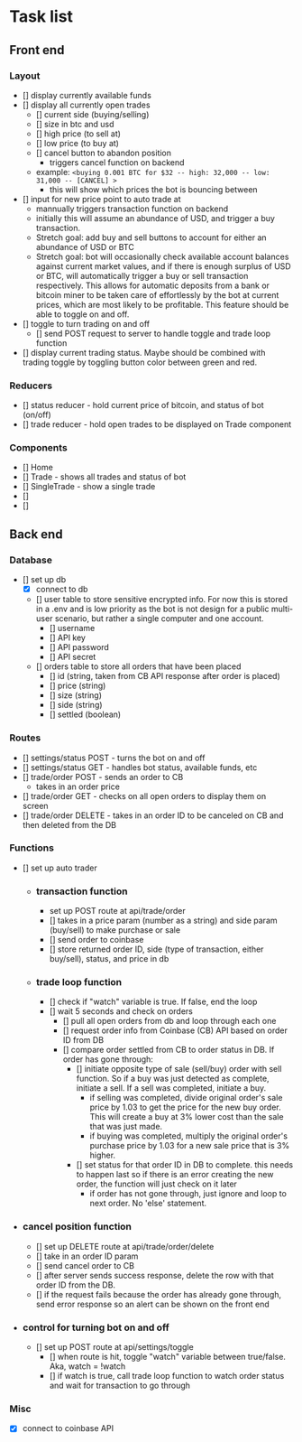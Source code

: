 # Task list

## Front end
### Layout
- [] display currently available funds
- [] display all currently open trades
    - [] current side (buying/selling)
    - [] size in btc and usd
    - [] high price (to sell at)
    - [] low price (to buy at)
    - [] cancel button to abandon position
        - triggers cancel function on backend
    - example: `<buying 0.001 BTC for $32 -- high: 32,000 -- low: 31,000 -- [CANCEL] >`
        - this will show which prices the bot is bouncing between
- [] input for new price point to auto trade at
    - mannually triggers transaction function on backend
    - initially this will assume an abundance of USD, and trigger a buy transaction.
    - Stretch goal: add buy and sell buttons to account for either an abundance of USD or BTC
    - Stretch goal: bot will occasionally check available account balances against current market values, and if there is enough surplus of USD or BTC, will automatically trigger a buy or sell transaction respectively. This allows for automatic deposits from a bank or bitcoin miner to be taken care of effortlessly by the bot at current prices, which are most likely to be profitable. This feature should be able to toggle on and off.
- [] toggle to turn trading on and off
    - [] send POST request to server to handle toggle and trade loop function
- [] display current trading status. Maybe should be combined with trading toggle by toggling button color between green and red.
### Reducers
- [] status reducer - hold current price of bitcoin, and status of bot (on/off)
- [] trade reducer - hold open trades to be displayed on Trade component
### Components
- [] Home
- [] Trade - shows all trades and status of bot
- [] SingleTrade - show a single trade
- [] 
- [] 

## Back end

### Database
- [] set up db
    - [x] connect to db
    - [] user table to store sensitive encrypted info. For now this is stored in a .env and is low priority as the bot is not design for a public multi-user scenario, but rather a single computer and one account.
        - [] username
        - [] API key
        - [] API password
        - [] API secret
    - [] orders table to store all orders that have been placed
        - [] id (string, taken from CB API response after order is placed)
        - [] price (string)
        - [] size (string)
        - [] side (string)
        - [] settled (boolean)

### Routes 
- [] settings/status POST - turns the bot on and off
- [] settings/status GET - handles bot status, available funds, etc
- [] trade/order POST - sends an order to CB
    - takes in an order price
- [] trade/order GET - checks on all open orders to display them on screen
- [] trade/order DELETE - takes in an order ID to be canceled on CB and then deleted from the DB

### Functions
- [] set up auto trader
    - ### transaction function
        - set up POST route at api/trade/order
        - [] takes in a price param (number as a string) and side param (buy/sell) to make purchase or sale
        - [] send order to coinbase
        - [] store returned order ID, side (type of transaction, either buy/sell), status, and price in db


    - ### trade loop function
        - [] check if "watch" variable is true. If false, end the loop
        - [] wait 5 seconds and check on orders
            - [] pull all open orders from db and loop through each one
            - [] request order info from Coinbase (CB) API based on order ID from DB
            - [] compare order settled from CB to order status in DB. If order has gone through:
                - [] initiate opposite type of sale (sell/buy) order with sell function. So if a buy was just detected as complete, initiate a sell. If a sell was completed, initiate a buy.
                    - if selling was completed, divide original order's sale price by 1.03 to get the price for the new buy order. This will create a buy at 3% lower cost than the sale that was just made.
                    - if buying was completed, multiply the original order's purchase price by 1.03 for a new sale price that is 3% higher.
                - [] set status for that order ID in DB to complete. this needs to happen last so if there is an error creating the new order, the function will just check on it later
                    - if order has not gone through, just ignore and loop to next order. No 'else' statement.

- ### cancel position function
    - [] set up DELETE route at api/trade/order/delete
    - [] take in an order ID param
    - [] send cancel order to CB
    - [] after server sends success response, delete the row with that order ID from the DB.
    - [] if the request fails because the order has already gone through, send error response so an alert can be shown on the front end

- ### control for turning bot on and off
    - [] set up POST route at api/settings/toggle
        - [] when route is hit, toggle "watch" variable between true/false. Aka, watch = !watch
        - [] if watch is true, call trade loop function to watch order status and wait for transaction to go through

### Misc
- [x] connect to coinbase API